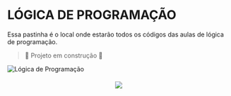 # LÓGICA DE PROGRAMAÇÃO
Essa pastinha é o local onde estarão todos os códigos das aulas de lógica de programação.

> :construction: Projeto em construção :construction:

![Lógica de Programação](https://infinitycursos.com.br/wp-content/uploads/2019/12/Logica-de-Programacao.jpg)
<h4 align="center">
<img src="https://media.tenor.com/rePDfDWO3XoAAAAd/hacking.gif" width"300">
</h4>
